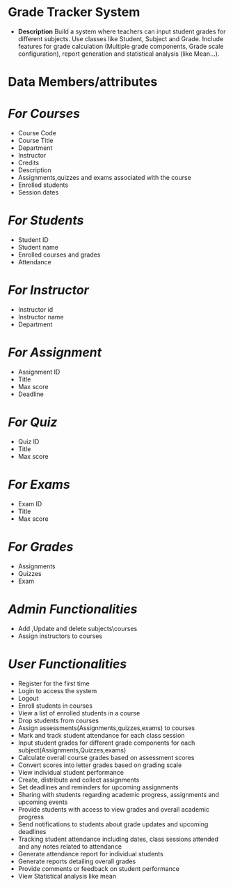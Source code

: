 # **Grade Tracker System**
- **Description**
Build a system where teachers can input student grades for different subjects. Use classes like Student, Subject and Grade. Include features for grade calculation (Multiple grade components, Grade scale configuration), report generation and statistical analysis (like Mean...).

# **Data Members/attributes**
# *For Courses*
- Course Code
- Course Title
- Department
- Instructor
- Credits
- Description
- Assignments,quizzes and exams associated with the course
- Enrolled students
- Session dates
# *For Students*
- Student ID
- Student name
- Enrolled courses and grades
- Attendance
# *For Instructor*
- Instructor id
- Instructor name
- Department
# *For Assignment*
- Assignment ID
- Title
- Max score
- Deadline
# *For Quiz*
- Quiz ID
- Title
- Max score
# *For Exams*
- Exam ID
- Title
- Max score
# *For Grades*
- Assignments
- Quizzes
- Exam
# *Admin Functionalities*
- Add ,Update and delete subjects\courses
- Assign instructors to courses
# *User Functionalities*
- Register for the first time
- Login to access the system
- Logout
- Enroll students in courses
- View a list of enrolled students in a course
- Drop students from courses
- Assign assessments(Assignments,quizzes,exams) to courses
- Mark and track student attendance for each class session
- Input student grades for different grade components for each subject(Assignments,Quizzes,exams)
- Calculate overall course grades based on assessment scores
- Convert scores into letter grades based on grading scale
- View individual student performance
- Create, distribute and collect assignments
- Set deadlines and reminders for upcoming assignments
- Sharing with students regarding academic progress, assignments and upcoming events
- Provide students with access to view grades and overall academic progress
- Send notifications to students about grade updates and upcoming deadlines
- Tracking student attendance including dates, class sessions attended and any notes related to attendance
- Generate attendance report for individual students
- Generate reports detailing overall grades
- Provide comments or feedback on student performance
- View Statistical analysis like mean
